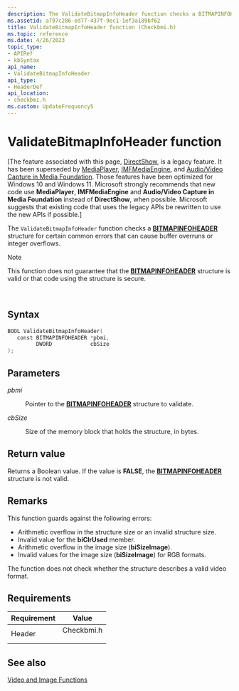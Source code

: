 ```yaml
---
description: The ValidateBitmapInfoHeader function checks a BITMAPINFOHEADER structure for certain common errors that can cause buffer overruns or integer overflows.
ms.assetid: a797c286-ed77-437f-9ec1-1ef3a189bf62
title: ValidateBitmapInfoHeader function (Checkbmi.h)
ms.topic: reference
ms.date: 4/26/2023
topic_type: 
- APIRef
- kbSyntax
api_name: 
- ValidateBitmapInfoHeader
api_type: 
- HeaderDef
api_location: 
- checkbmi.h
ms.custom: UpdateFrequency5
---
```


# ValidateBitmapInfoHeader function

\[The feature associated with this page, [DirectShow](/windows/win32/directshow/directshow), is a legacy feature. It has been superseded by [MediaPlayer](/uwp/api/Windows.Media.Playback.MediaPlayer), [IMFMediaEngine](/windows/win32/api/mfmediaengine/nn-mfmediaengine-imfmediaengine), and [Audio/Video Capture in Media Foundation](windows/win32/medfound/audio-video-capture-in-media-foundation). Those features have been optimized for Windows 10 and Windows 11. Microsoft strongly recommends that new code use **MediaPlayer**, **IMFMediaEngine** and **Audio/Video Capture in Media Foundation** instead of **DirectShow**, when possible. Microsoft suggests that existing code that uses the legacy APIs be rewritten to use the new APIs if possible.\]

The `ValidateBitmapInfoHeader` function checks a [**BITMAPINFOHEADER**](/windows/win32/api/wingdi/ns-wingdi-bitmapinfoheader) structure for certain common errors that can cause buffer overruns or integer overflows.

> [!Note]  
> This function does not guarantee that the [**BITMAPINFOHEADER**](/windows/win32/api/wingdi/ns-wingdi-bitmapinfoheader) structure is valid or that code using the structure is secure.

 

## Syntax


```C++
BOOL ValidateBitmapInfoHeader(
   const BITMAPINFOHEADER *pbmi,
         DWORD            cbSize
);
```



## Parameters

<dl> <dt>

*pbmi* 
</dt> <dd>

Pointer to the [**BITMAPINFOHEADER**](/windows/win32/api/wingdi/ns-wingdi-bitmapinfoheader) structure to validate.

</dd> <dt>

*cbSize* 
</dt> <dd>

Size of the memory block that holds the structure, in bytes.

</dd> </dl>

## Return value

Returns a Boolean value. If the value is **FALSE**, the [**BITMAPINFOHEADER**](/windows/win32/api/wingdi/ns-wingdi-bitmapinfoheader) structure is not valid.

## Remarks

This function guards against the following errors:

-   Arithmetic overflow in the structure size or an invalid structure size.
-   Invalid value for the **biClrUsed** member.
-   Arithmetic overflow in the image size (**biSizeImage**).
-   Invalid values for the image size (**biSizeImage**) for RGB formats.

The function does not check whether the structure describes a valid video format.

## Requirements



| Requirement | Value |
|-------------------|---------------------------------------------------------------------------------------|
| Header<br/> | <dl> <dt>Checkbmi.h</dt> </dl> |



## See also

<dl> <dt>

[Video and Image Functions](video-and-image-functions.md)
</dt> </dl>

 

 




